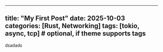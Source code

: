 


---
title: "My First Post"
date: 2025-10-03
categories: [Rust, Networking]
tags: [tokio, async, tcp]   # optional, if theme supports tags
---


dsadads
